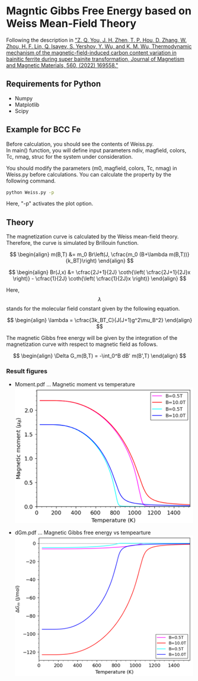 # Magntic Gibbs Free Energy based on Weiss Mean-Field Theory
Following the description in ["Z. Q. You, J. H. Zhen, T. P. Hou, D. Zhang, W. Zhou, H. F. Lin, Q. Isayev, S. Yershov, Y. Wu, and K. M. Wu, Thermodynamic mechanism of the magnetic-field-induced carbon content variation in bainitic ferrite during super bainite transformation, Journal of Magnetism and Magnetic Materials, 560, (2022) 169558."](https://doi.org/10.1016/j.jmmm.2022.169558)

## Requirements for Python
- Numpy
- Matplotlib
- Scipy

## Example for BCC Fe
Before calculation, you should see the contents of Weiss.py.  
In main() function, you will define input parameters ndiv, magfield, colors, Tc, nmag, struc for the system under consideration.

You should modify the parameters (m0, magfield, colors, Tc, nmag) in Weiss.py before calculations.
You can calculate the property by the following command.
```bash
python Weiss.py -p
```
Here, "-p" activates the plot option.

## Theory
The magnetization curve is calculated by the Weiss mean-field theory.
Therefore, the curve is simulated by Brillouin function. 

$$
\begin{align}
m(B,T) &= m_0 Br\left(J, \cfrac{m_0 (B+\lambda m(B,T))}{k_BT}\right)
\end{align}
$$

$$
\begin{align}
Br(J,x) &= \cfrac{2J+1}{2J} \coth{\left( \cfrac{2J+1}{2J}x \right)} - \cfrac{1}{2J} \coth{\left( \cfrac{1}{2J}x \right)}
\end{align}
$$

Here, $${\lambda}$$ stands for the molecular field constant given by the following equation.

$$
\begin{align}
\lambda = \cfrac{3k_BT_C}{J(J+1)g^2\mu_B^2}
\end{align}
$$

The magnetic Gibbs free energy will be given by the integration of the magnetization curve with respect to magnetic field as follows.

$$
\begin{align}
\Delta G_m(B,T) = -\int_0^B dB' m(B',T)
\end{align}
$$

### Result figures
- Moment.pdf ... Magnetic moment vs temperature
![](figs/Moment.png)

- dGm.pdf ... Magnetic Gibbs free energy vs tempearture
![](figs/dGm.png)
